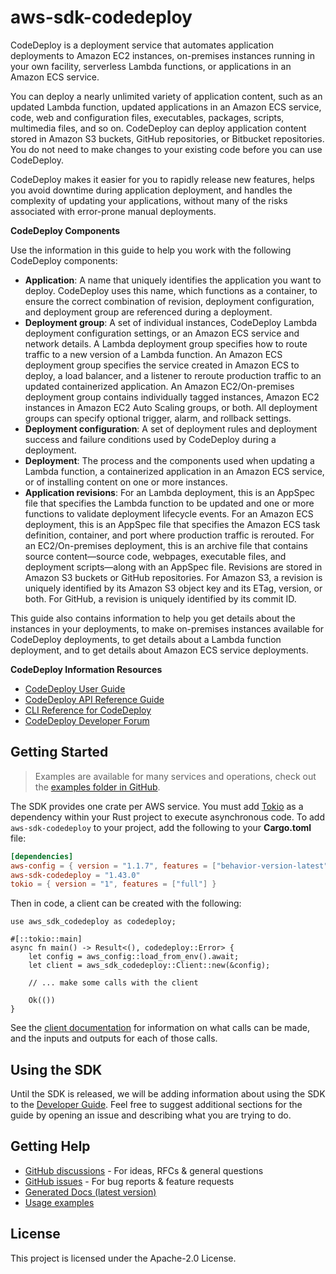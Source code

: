 # aws-sdk-codedeploy

CodeDeploy is a deployment service that automates application deployments to Amazon EC2 instances, on-premises instances running in your own facility, serverless Lambda functions, or applications in an Amazon ECS service.

You can deploy a nearly unlimited variety of application content, such as an updated Lambda function, updated applications in an Amazon ECS service, code, web and configuration files, executables, packages, scripts, multimedia files, and so on. CodeDeploy can deploy application content stored in Amazon S3 buckets, GitHub repositories, or Bitbucket repositories. You do not need to make changes to your existing code before you can use CodeDeploy.

CodeDeploy makes it easier for you to rapidly release new features, helps you avoid downtime during application deployment, and handles the complexity of updating your applications, without many of the risks associated with error-prone manual deployments.

__CodeDeploy Components__

Use the information in this guide to help you work with the following CodeDeploy components:
  - __Application__: A name that uniquely identifies the application you want to deploy. CodeDeploy uses this name, which functions as a container, to ensure the correct combination of revision, deployment configuration, and deployment group are referenced during a deployment.
  - __Deployment group__: A set of individual instances, CodeDeploy Lambda deployment configuration settings, or an Amazon ECS service and network details. A Lambda deployment group specifies how to route traffic to a new version of a Lambda function. An Amazon ECS deployment group specifies the service created in Amazon ECS to deploy, a load balancer, and a listener to reroute production traffic to an updated containerized application. An Amazon EC2/On-premises deployment group contains individually tagged instances, Amazon EC2 instances in Amazon EC2 Auto Scaling groups, or both. All deployment groups can specify optional trigger, alarm, and rollback settings.
  - __Deployment configuration__: A set of deployment rules and deployment success and failure conditions used by CodeDeploy during a deployment.
  - __Deployment__: The process and the components used when updating a Lambda function, a containerized application in an Amazon ECS service, or of installing content on one or more instances.
  - __Application revisions__: For an Lambda deployment, this is an AppSpec file that specifies the Lambda function to be updated and one or more functions to validate deployment lifecycle events. For an Amazon ECS deployment, this is an AppSpec file that specifies the Amazon ECS task definition, container, and port where production traffic is rerouted. For an EC2/On-premises deployment, this is an archive file that contains source content—source code, webpages, executable files, and deployment scripts—along with an AppSpec file. Revisions are stored in Amazon S3 buckets or GitHub repositories. For Amazon S3, a revision is uniquely identified by its Amazon S3 object key and its ETag, version, or both. For GitHub, a revision is uniquely identified by its commit ID.

This guide also contains information to help you get details about the instances in your deployments, to make on-premises instances available for CodeDeploy deployments, to get details about a Lambda function deployment, and to get details about Amazon ECS service deployments.

__CodeDeploy Information Resources__
  - [CodeDeploy User Guide](https://docs.aws.amazon.com/codedeploy/latest/userguide)
  - [CodeDeploy API Reference Guide](https://docs.aws.amazon.com/codedeploy/latest/APIReference/)
  - [CLI Reference for CodeDeploy](https://docs.aws.amazon.com/cli/latest/reference/deploy/index.html)
  - [CodeDeploy Developer Forum](https://forums.aws.amazon.com/forum.jspa?forumID=179)

## Getting Started

> Examples are available for many services and operations, check out the
> [examples folder in GitHub](https://github.com/awslabs/aws-sdk-rust/tree/main/examples).

The SDK provides one crate per AWS service. You must add [Tokio](https://crates.io/crates/tokio)
as a dependency within your Rust project to execute asynchronous code. To add `aws-sdk-codedeploy` to
your project, add the following to your **Cargo.toml** file:

```toml
[dependencies]
aws-config = { version = "1.1.7", features = ["behavior-version-latest"] }
aws-sdk-codedeploy = "1.43.0"
tokio = { version = "1", features = ["full"] }
```

Then in code, a client can be created with the following:

```rust,no_run
use aws_sdk_codedeploy as codedeploy;

#[::tokio::main]
async fn main() -> Result<(), codedeploy::Error> {
    let config = aws_config::load_from_env().await;
    let client = aws_sdk_codedeploy::Client::new(&config);

    // ... make some calls with the client

    Ok(())
}
```

See the [client documentation](https://docs.rs/aws-sdk-codedeploy/latest/aws_sdk_codedeploy/client/struct.Client.html)
for information on what calls can be made, and the inputs and outputs for each of those calls.

## Using the SDK

Until the SDK is released, we will be adding information about using the SDK to the
[Developer Guide](https://docs.aws.amazon.com/sdk-for-rust/latest/dg/welcome.html). Feel free to suggest
additional sections for the guide by opening an issue and describing what you are trying to do.

## Getting Help

* [GitHub discussions](https://github.com/awslabs/aws-sdk-rust/discussions) - For ideas, RFCs & general questions
* [GitHub issues](https://github.com/awslabs/aws-sdk-rust/issues/new/choose) - For bug reports & feature requests
* [Generated Docs (latest version)](https://awslabs.github.io/aws-sdk-rust/)
* [Usage examples](https://github.com/awslabs/aws-sdk-rust/tree/main/examples)

## License

This project is licensed under the Apache-2.0 License.

